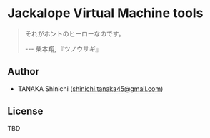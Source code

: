 # Jackalope Virtual Machine tools

> それがホントのヒーローなのです。
> 
> --- 柴本翔, 『ツノウサギ』

## Author

- TANAKA Shinichi (shinichi.tanaka45@gmail.com)

## License

TBD
